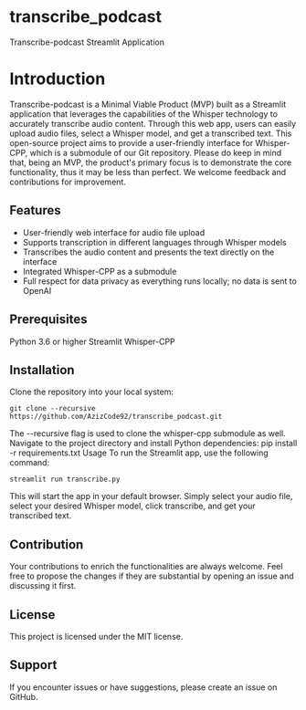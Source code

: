 # transcribe_podcast

Transcribe-podcast Streamlit Application

# Introduction
Transcribe-podcast is a Minimal Viable Product (MVP) built as a Streamlit application that leverages the capabilities of the Whisper technology to accurately transcribe audio content. Through this web app, users can easily upload audio files, select a Whisper model, and get a transcribed text. This open-source project aims to provide a user-friendly interface for Whisper-CPP, which is a submodule of our Git repository. Please do keep in mind that, being an MVP, the product's primary focus is to demonstrate the core functionality, thus it may be less than perfect. We welcome feedback and contributions for improvement.

## Features

* User-friendly web interface for audio file upload
* Supports transcription in different languages through Whisper models
* Transcribes the audio content and presents the text directly on the interface
* Integrated Whisper-CPP as a submodule
* Full respect for data privacy as everything runs locally; no data is sent to OpenAI



## Prerequisites

Python 3.6 or higher
Streamlit
Whisper-CPP

## Installation

Clone the repository into your local system:
```
git clone --recursive https://github.com/AzizCode92/transcribe_podcast.git
```
The --recursive flag is used to clone the whisper-cpp submodule as well.
Navigate to the project directory and install Python dependencies:
pip install -r requirements.txt
Usage
To run the Streamlit app, use the following command:
```
streamlit run transcribe.py
```
This will start the app in your default browser. Simply select your audio file, select your desired Whisper model, click transcribe, and get your transcribed text.

## Contribution
Your contributions to enrich the functionalities are always welcome. Feel free to propose the changes if they are substantial by opening an issue and discussing it first.

## License
This project is licensed under the MIT license.

## Support
If you encounter issues or have suggestions, please create an issue on GitHub.
